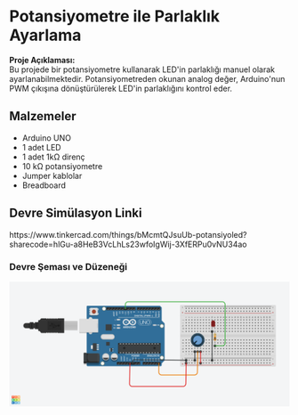 

<h1>Potansiyometre ile Parlaklık Ayarlama</h1>

<p><strong>Proje Açıklaması:</strong><br>
Bu projede bir potansiyometre kullanarak LED'in parlaklığı manuel olarak ayarlanabilmektedir. Potansiyometreden okunan analog değer, Arduino'nun PWM çıkışına dönüştürülerek LED'in parlaklığını kontrol eder.

<h2>Malzemeler</h2>

- Arduino UNO
- 1 adet LED  
- 1 adet 1kΩ direnç
- 10 kΩ potansiyometre
- Jumper kablolar  
- Breadboard  

<h2>Devre Simülasyon Linki</h2>
<p>https://www.tinkercad.com/things/bMcmtQJsuUb-potansiyoled?sharecode=hlGu-a8HeB3VcLhLs23wfoIgWij-3XfERPu0vNU34ao</p>

<h3>Devre Şeması ve Düzeneği</h3>
<p><img src="PotansiyoLED.png" alt="Devre Şeması" width="600"></p>
